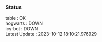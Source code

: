 ### Status


table : OK  
hogwarts : DOWN  
icy-bot : DOWN  
Latest Update : 2023-10-12 18:10:21.976929
